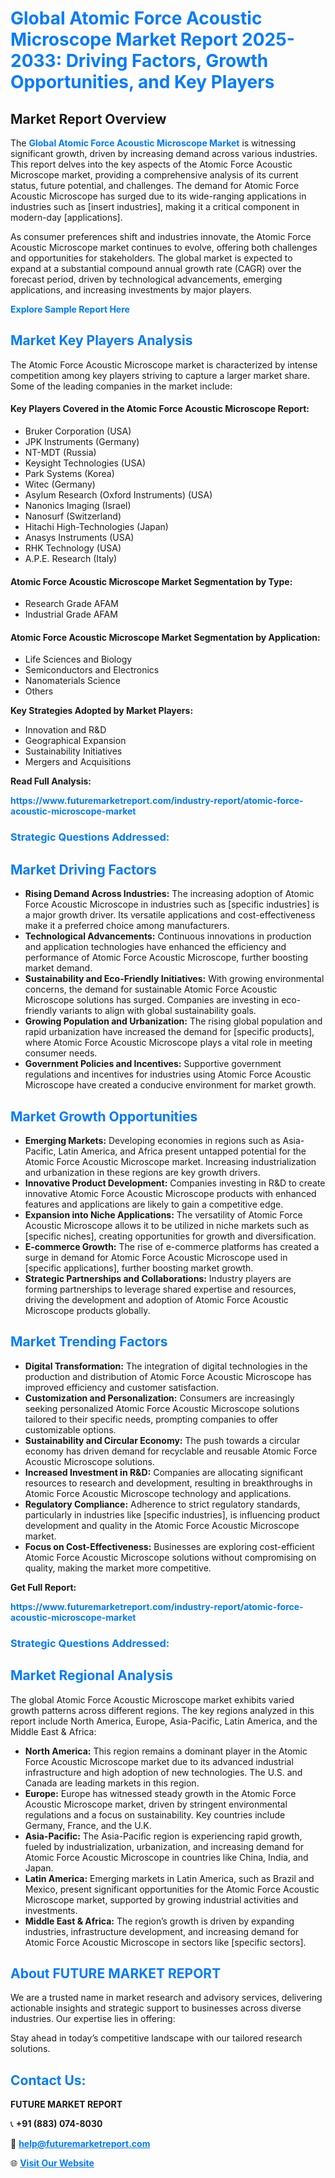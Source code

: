 <h1 style="color: #007BFF;">Global Atomic Force Acoustic Microscope Market Report 2025-2033: Driving Factors, Growth Opportunities, and Key Players</h1>

<section id="overview">
<h2>Market Report Overview</h2>
<p>The <a href="https://www.futuremarketreport.com/industry-report/atomic-force-acoustic-microscope-market" style="color: #007BFF; text-decoration: none;"><strong>Global Atomic Force Acoustic Microscope Market</strong></a> is witnessing significant growth, driven by increasing demand across various industries. This report delves into the key aspects of the Atomic Force Acoustic Microscope market, providing a comprehensive analysis of its current status, future potential, and challenges. The demand for Atomic Force Acoustic Microscope has surged due to its wide-ranging applications in industries such as [insert industries], making it a critical component in modern-day [applications].</p>
<p>As consumer preferences shift and industries innovate, the Atomic Force Acoustic Microscope market continues to evolve, offering both challenges and opportunities for stakeholders. The global market is expected to expand at a substantial compound annual growth rate (CAGR) over the forecast period, driven by technological advancements, emerging applications, and increasing investments by major players.</p>
</section>

<section id="overview">
<p><a href="https://www.futuremarketreport.com/request-sample/reportId=57936" style="color: #007BFF; text-decoration: none;"><strong>Explore Sample Report Here</strong></a></p>
</section>

<section id="key-players">
<h2 style="color: #007BFF;">Market Key Players Analysis</h2>
<p>The Atomic Force Acoustic Microscope market is characterized by intense competition among key players striving to capture a larger market share. Some of the leading companies in the market include:</p>
<h4>Key Players Covered in the Atomic Force Acoustic Microscope Report:</h4>
<ul><li>Bruker Corporation (USA)</li><li>JPK Instruments (Germany)</li><li>NT-MDT (Russia)</li><li>Keysight Technologies (USA)</li><li>Park Systems (Korea)</li><li>Witec (Germany)</li><li>Asylum Research (Oxford Instruments) (USA)</li><li>Nanonics Imaging (Israel)</li><li>Nanosurf (Switzerland)</li><li>Hitachi High-Technologies (Japan)</li><li>Anasys Instruments (USA)</li><li>RHK Technology (USA)</li><li>A.P.E. Research (Italy)</li></ul>
<h4>Atomic Force Acoustic Microscope Market Segmentation by Type:</h4>
<ul><li>Research Grade AFAM</li><li>Industrial Grade AFAM</li></ul>

<h4>Atomic Force Acoustic Microscope Market Segmentation by Application:</h4>
<ul><li>Life Sciences and Biology</li><li>Semiconductors and Electronics</li><li>Nanomaterials Science</li><li>Others</li></ul>
<p><strong>Key Strategies Adopted by Market Players:</strong></p>
<ul>
<li>Innovation and R&D</li>
<li>Geographical Expansion</li>
<li>Sustainability Initiatives</li>
<li>Mergers and Acquisitions</li>
</ul>
</section>

<section>
<p><strong>Read Full Analysis: </strong></p><a href="https://www.futuremarketreport.com/industry-report/atomic-force-acoustic-microscope-market" style="color: #007BFF; text-decoration: none;"><strong>https://www.futuremarketreport.com/industry-report/atomic-force-acoustic-microscope-market</strong></a>
<h3 style="color: #007BFF;">Strategic Questions Addressed:</h3>
</section>

<section id="driving-factors">
<h2 style="color: #007BFF;">Market Driving Factors</h2>
<ul>
<li><strong>Rising Demand Across Industries:</strong> The increasing adoption of Atomic Force Acoustic Microscope in industries such as [specific industries] is a major growth driver. Its versatile applications and cost-effectiveness make it a preferred choice among manufacturers.</li>
<li><strong>Technological Advancements:</strong> Continuous innovations in production and application technologies have enhanced the efficiency and performance of Atomic Force Acoustic Microscope, further boosting market demand.</li>
<li><strong>Sustainability and Eco-Friendly Initiatives:</strong> With growing environmental concerns, the demand for sustainable Atomic Force Acoustic Microscope solutions has surged. Companies are investing in eco-friendly variants to align with global sustainability goals.</li>
<li><strong>Growing Population and Urbanization:</strong> The rising global population and rapid urbanization have increased the demand for [specific products], where Atomic Force Acoustic Microscope plays a vital role in meeting consumer needs.</li>
<li><strong>Government Policies and Incentives:</strong> Supportive government regulations and incentives for industries using Atomic Force Acoustic Microscope have created a conducive environment for market growth.</li>
</ul>
</section>

<section id="growth-opportunities">
<h2 style="color: #007BFF;">Market Growth Opportunities</h2>
<ul>
<li><strong>Emerging Markets:</strong> Developing economies in regions such as Asia-Pacific, Latin America, and Africa present untapped potential for the Atomic Force Acoustic Microscope market. Increasing industrialization and urbanization in these regions are key growth drivers.</li>
<li><strong>Innovative Product Development:</strong> Companies investing in R&D to create innovative Atomic Force Acoustic Microscope products with enhanced features and applications are likely to gain a competitive edge.</li>
<li><strong>Expansion into Niche Applications:</strong> The versatility of Atomic Force Acoustic Microscope allows it to be utilized in niche markets such as [specific niches], creating opportunities for growth and diversification.</li>
<li><strong>E-commerce Growth:</strong> The rise of e-commerce platforms has created a surge in demand for Atomic Force Acoustic Microscope used in [specific applications], further boosting market growth.</li>
<li><strong>Strategic Partnerships and Collaborations:</strong> Industry players are forming partnerships to leverage shared expertise and resources, driving the development and adoption of Atomic Force Acoustic Microscope products globally.</li>
</ul>
</section>

<section id="trending-factors">
<h2 style="color: #007BFF;">Market Trending Factors</h2>
<ul>
<li><strong>Digital Transformation:</strong> The integration of digital technologies in the production and distribution of Atomic Force Acoustic Microscope has improved efficiency and customer satisfaction.</li>
<li><strong>Customization and Personalization:</strong> Consumers are increasingly seeking personalized Atomic Force Acoustic Microscope solutions tailored to their specific needs, prompting companies to offer customizable options.</li>
<li><strong>Sustainability and Circular Economy:</strong> The push towards a circular economy has driven demand for recyclable and reusable Atomic Force Acoustic Microscope solutions.</li>
<li><strong>Increased Investment in R&D:</strong> Companies are allocating significant resources to research and development, resulting in breakthroughs in Atomic Force Acoustic Microscope technology and applications.</li>
<li><strong>Regulatory Compliance:</strong> Adherence to strict regulatory standards, particularly in industries like [specific industries], is influencing product development and quality in the Atomic Force Acoustic Microscope market.</li>
<li><strong>Focus on Cost-Effectiveness:</strong> Businesses are exploring cost-efficient Atomic Force Acoustic Microscope solutions without compromising on quality, making the market more competitive.</li>
</ul>
</section>

<section>
<p><strong>Get Full Report: </strong></p><a href="https://www.futuremarketreport.com/industry-report/atomic-force-acoustic-microscope-market" style="color: #007BFF; text-decoration: none;"><strong>https://www.futuremarketreport.com/industry-report/atomic-force-acoustic-microscope-market</strong></a>
<h3 style="color: #007BFF;">Strategic Questions Addressed:</h3>
</section>


<section id="regional-analysis">
<h2 style="color: #007BFF;">Market Regional Analysis</h2>
<p>The global Atomic Force Acoustic Microscope market exhibits varied growth patterns across different regions. The key regions analyzed in this report include North America, Europe, Asia-Pacific, Latin America, and the Middle East & Africa:</p>
<ul>
<li><strong>North America:</strong> This region remains a dominant player in the Atomic Force Acoustic Microscope market due to its advanced industrial infrastructure and high adoption of new technologies. The U.S. and Canada are leading markets in this region.</li>
<li><strong>Europe:</strong> Europe has witnessed steady growth in the Atomic Force Acoustic Microscope market, driven by stringent environmental regulations and a focus on sustainability. Key countries include Germany, France, and the U.K.</li>
<li><strong>Asia-Pacific:</strong> The Asia-Pacific region is experiencing rapid growth, fueled by industrialization, urbanization, and increasing demand for Atomic Force Acoustic Microscope in countries like China, India, and Japan.</li>
<li><strong>Latin America:</strong> Emerging markets in Latin America, such as Brazil and Mexico, present significant opportunities for the Atomic Force Acoustic Microscope market, supported by growing industrial activities and investments.</li>
<li><strong>Middle East & Africa:</strong> The region’s growth is driven by expanding industries, infrastructure development, and increasing demand for Atomic Force Acoustic Microscope in sectors like [specific sectors].</li>
</ul>
</section>

<footer>
<h2 style="color: #007BFF;">About FUTURE MARKET REPORT</h2>
<p>We are a trusted name in market research and advisory services, delivering actionable insights and strategic support to businesses across diverse industries. Our expertise lies in offering:</p>

<p>Stay ahead in today’s competitive landscape with our tailored research solutions.</p>

<h2 style="color: #007BFF;">Contact Us:</h2>
<p><strong>FUTURE MARKET REPORT</strong></p>
<p>📞 <strong>+91 (883) 074-8030</strong></p>
<p>📧 <strong><a href="mailto:help@futuremarketreport.com" style="color: #007BFF;">help@futuremarketreport.com</a></strong></p>
<p>🌐 <strong><a href="https://www.futuremarketreport.com/" style="color: #007BFF;">Visit Our Website</a></strong></p>
</footer>
